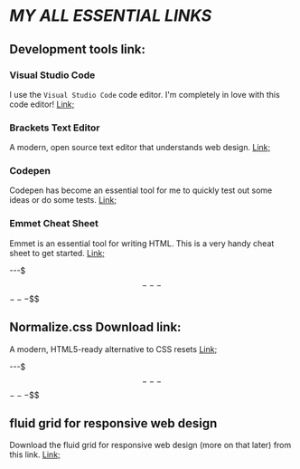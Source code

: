 # ***MY ALL ESSENTIAL LINKS***


## Development tools link:
### Visual Studio Code
I use the `Visual Studio Code` code editor. I'm completely in love with this code editor! [Link;](https://code.visualstudio.com/)

### Brackets Text Editor
A modern, open source text editor that understands web design. [Link;](http://brackets.io/)

### Codepen
Codepen has become an essential tool for me to quickly test out some ideas or do some tests. [Link;](https://codepen.io/)

### Emmet Cheat Sheet
Emmet is an essential tool for writing HTML. This is a very handy cheat sheet to get started. [Link;](https://docs.emmet.io/cheat-sheet/)


---$$$---$$$---$$$
## Normalize.css Download link:
A modern, HTML5-ready alternative to CSS resets [Link;](https://necolas.github.io/normalize.css/)


---$$$---$$$---$$$
## fluid grid for responsive web design
Download the fluid grid for responsive web design (more on that later) from this link. [Link;](https://necolas.github.io/normalize.css/)
